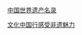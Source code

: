 
[中国世界遗产名录](https://weibo.com/2656274875/OrhfKk0E3)

[文化中国行感受非遗魅力](https://weibo.com/2803301701/Oi9i2j2uV)


